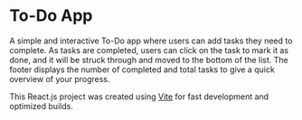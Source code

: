 # To-Do App

A simple and interactive To-Do app where users can add tasks they need to complete. As tasks are completed, users can click on the task to mark it as done, and it will be struck through and moved to the bottom of the list. The footer displays the number of completed and total tasks to give a quick overview of your progress.

This React.js project was created using [Vite](https://vitejs.dev/) for fast development and optimized builds.


